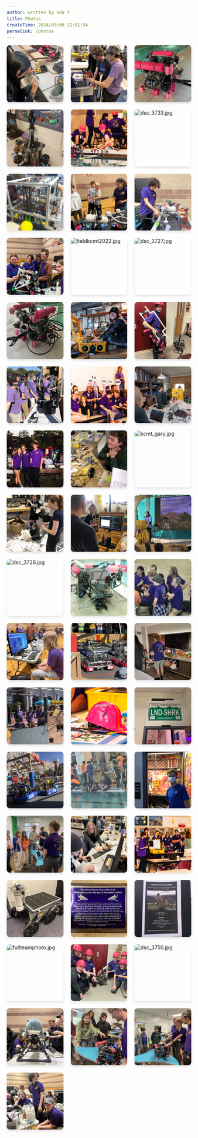 ```yaml
---
author: written by ada t 
title: Photos
createTime: 2024/09/06 12:01:54
permalink: /photos
---
```


<ClientOnly>
<div class="image-viewer">
    
<div class="image-item">
    <div target="_blank" class="image-link">
        <img src="/img/archive/soldering_work.jpg" alt="soldering_work.jpg" loading="lazy">
        <div class="image-overlay">
            <p class="image-title">soldering_work.jpg</p>
            <p class="image-date">Uploaded on 2024-09-06 12:01:54</p>
        </div>
    </div>
</div>
                
<div class="image-item">
    <div target="_blank" class="image-link">
        <img src="/img/archive/cnc_mentoring.jpg" alt="cnc_mentoring.jpg" loading="lazy">
        <div class="image-overlay">
            <p class="image-title">cnc_mentoring.jpg</p>
            <p class="image-date">Uploaded on 2024-09-06 12:01:54</p>
        </div>
    </div>
</div>
                
<div class="image-item">
    <div target="_blank" class="image-link">
        <img src="/img/archive/bubbles.jpg" alt="bubbles.jpg" loading="lazy">
        <div class="image-overlay">
            <p class="image-title">bubbles.jpg</p>
            <p class="image-date">Uploaded on 2024-09-06 12:01:54</p>
        </div>
    </div>
</div>
                
<div class="image-item">
    <div target="_blank" class="image-link">
        <img src="/img/archive/makointhelab.jpg" alt="makointhelab.jpg" loading="lazy">
        <div class="image-overlay">
            <p class="image-title">makointhelab.jpg</p>
            <p class="image-date">Uploaded on 2024-09-06 12:01:54</p>
        </div>
    </div>
</div>
                
<div class="image-item">
    <div target="_blank" class="image-link">
        <img src="/img/archive/worlds_deck_team.jpg" alt="worlds_deck_team.jpg" loading="lazy">
        <div class="image-overlay">
            <p class="image-title">worlds_deck_team.jpg</p>
            <p class="image-date">Uploaded on 2024-09-06 12:01:54</p>
        </div>
    </div>
</div>
                
<div class="image-item">
    <div target="_blank" class="image-link">
        <img src="/img/archive/dsc_3733.jpg" alt="dsc_3733.jpg" loading="lazy">
        <div class="image-overlay">
            <p class="image-title">dsc_3733.jpg</p>
            <p class="image-date">Uploaded on 2024-09-06 12:01:54</p>
        </div>
    </div>
</div>
                
<div class="image-item">
    <div target="_blank" class="image-link">
        <img src="/img/archive/gary_minus_buffer.jpg" alt="gary_minus_buffer.jpg" loading="lazy">
        <div class="image-overlay">
            <p class="image-title">gary_minus_buffer.jpg</p>
            <p class="image-date">Uploaded on 2024-09-06 12:01:54</p>
        </div>
    </div>
</div>
                
<div class="image-item">
    <div target="_blank" class="image-link">
        <img src="/img/archive/regional_teaching.jpg" alt="regional_teaching.jpg" loading="lazy">
        <div class="image-overlay">
            <p class="image-title">regional_teaching.jpg</p>
            <p class="image-date">Uploaded on 2024-09-06 12:01:54</p>
        </div>
    </div>
</div>
                
<div class="image-item">
    <div target="_blank" class="image-link">
        <img src="/img/archive/img_1542.jpg" alt="img_1542.jpg" loading="lazy">
        <div class="image-overlay">
            <p class="image-title">img_1542.jpg</p>
            <p class="image-date">Uploaded on 2024-09-06 12:01:54</p>
        </div>
    </div>
</div>
                
<div class="image-item">
    <div target="_blank" class="image-link">
        <img src="/img/archive/img_2280.jpg" alt="img_2280.jpg" loading="lazy">
        <div class="image-overlay">
            <p class="image-title">img_2280.jpg</p>
            <p class="image-date">Uploaded on 2024-09-06 12:01:54</p>
        </div>
    </div>
</div>
                
<div class="image-item">
    <div target="_blank" class="image-link">
        <img src="/img/archive/fieldkcmt2022.jpg" alt="fieldkcmt2022.jpg" loading="lazy">
        <div class="image-overlay">
            <p class="image-title">fieldkcmt2022.jpg</p>
            <p class="image-date">Uploaded on 2024-08-21 22:24:42</p>
        </div>
    </div>
</div>
                
<div class="image-item">
    <div target="_blank" class="image-link">
        <img src="/img/archive/dsc_3727.jpg" alt="dsc_3727.jpg" loading="lazy">
        <div class="image-overlay">
            <p class="image-title">dsc_3727.jpg</p>
            <p class="image-date">Uploaded on 2024-09-06 12:01:54</p>
        </div>
    </div>
</div>
                
<div class="image-item">
    <div target="_blank" class="image-link">
        <img src="/img/archive/bubbles_again.jpg" alt="bubbles_again.jpg" loading="lazy">
        <div class="image-overlay">
            <p class="image-title">bubbles_again.jpg</p>
            <p class="image-date">Uploaded on 2024-09-06 12:01:54</p>
        </div>
    </div>
</div>
                
<div class="image-item">
    <div target="_blank" class="image-link">
        <img src="/img/archive/happy_computer.jpg" alt="happy_computer.jpg" loading="lazy">
        <div class="image-overlay">
            <p class="image-title">happy_computer.jpg</p>
            <p class="image-date">Uploaded on 2024-09-06 12:01:54</p>
        </div>
    </div>
</div>
                
<div class="image-item">
    <div target="_blank" class="image-link">
        <img src="/img/archive/tetherwithmember.jpg" alt="tetherwithmember.jpg" loading="lazy">
        <div class="image-overlay">
            <p class="image-title">tetherwithmember.jpg</p>
            <p class="image-date">Uploaded on 2024-09-06 12:01:54</p>
        </div>
    </div>
</div>
                
<div class="image-item">
    <div target="_blank" class="image-link">
        <img src="/img/archive/kcmt2022driverstation.jpg" alt="kcmt2022driverstation.jpg" loading="lazy">
        <div class="image-overlay">
            <p class="image-title">kcmt2022driverstation.jpg</p>
            <p class="image-date">Uploaded on 2024-08-21 22:24:42</p>
        </div>
    </div>
</div>
                
<div class="image-item">
    <div target="_blank" class="image-link">
        <img src="/img/archive/go_robosharks.jpg" alt="go_robosharks.jpg" loading="lazy">
        <div class="image-overlay">
            <p class="image-title">go_robosharks.jpg</p>
            <p class="image-date">Uploaded on 2024-08-23 17:23:20</p>
        </div>
    </div>
</div>
                
<div class="image-item">
    <div target="_blank" class="image-link">
        <img src="/img/archive/summer_working_2024.jpg" alt="summer_working_2024.jpg" loading="lazy">
        <div class="image-overlay">
            <p class="image-title">summer_working_2024.jpg</p>
            <p class="image-date">Uploaded on 2024-09-06 12:01:54</p>
        </div>
    </div>
</div>
                
<div class="image-item">
    <div target="_blank" class="image-link">
        <img src="/img/archive/outsideworlds.jpg" alt="outsideworlds.jpg" loading="lazy">
        <div class="image-overlay">
            <p class="image-title">outsideworlds.jpg</p>
            <p class="image-date">Uploaded on 2024-08-21 22:24:42</p>
        </div>
    </div>
</div>
                
<div class="image-item">
    <div target="_blank" class="image-link">
        <img src="/img/archive/electrical_work_2022.jpg" alt="electrical_work_2022.jpg" loading="lazy">
        <div class="image-overlay">
            <p class="image-title">electrical_work_2022.jpg</p>
            <p class="image-date">Uploaded on 2024-08-23 17:24:47</p>
        </div>
    </div>
</div>
                
<div class="image-item">
    <div target="_blank" class="image-link">
        <img src="/img/archive/kcmt_gary.jpg" alt="kcmt_gary.jpg" loading="lazy">
        <div class="image-overlay">
            <p class="image-title">kcmt_gary.jpg</p>
            <p class="image-date">Uploaded on 2024-08-23 17:23:20</p>
        </div>
    </div>
</div>
                
<div class="image-item">
    <div target="_blank" class="image-link">
        <img src="/img/archive/prusapapers.jpg" alt="prusapapers.jpg" loading="lazy">
        <div class="image-overlay">
            <p class="image-title">prusapapers.jpg</p>
            <p class="image-date">Uploaded on 2024-08-21 22:24:42</p>
        </div>
    </div>
</div>
                
<div class="image-item">
    <div target="_blank" class="image-link">
        <img src="/img/archive/pelican_case_computer.jpg" alt="pelican_case_computer.jpg" loading="lazy">
        <div class="image-overlay">
            <p class="image-title">pelican_case_computer.jpg</p>
            <p class="image-date">Uploaded on 2024-08-23 17:23:20</p>
        </div>
    </div>
</div>
                
<div class="image-item">
    <div target="_blank" class="image-link">
        <img src="/img/archive/honor_the_zahner_zhenren.jpg" alt="honor_the_zahner_zhenren.jpg" loading="lazy">
        <div class="image-overlay">
            <p class="image-title">honor_the_zahner_zhenren.jpg</p>
            <p class="image-date">Uploaded on 2024-08-23 17:23:20</p>
        </div>
    </div>
</div>
                
<div class="image-item">
    <div target="_blank" class="image-link">
        <img src="/img/archive/dsc_3726.jpg" alt="dsc_3726.jpg" loading="lazy">
        <div class="image-overlay">
            <p class="image-title">dsc_3726.jpg</p>
            <p class="image-date">Uploaded on 2024-09-06 12:01:54</p>
        </div>
    </div>
</div>
                
<div class="image-item">
    <div target="_blank" class="image-link">
        <img src="/img/archive/boxfish.jpg" alt="boxfish.jpg" loading="lazy">
        <div class="image-overlay">
            <p class="image-title">boxfish.jpg</p>
            <p class="image-date">Uploaded on 2024-09-06 12:01:54</p>
        </div>
    </div>
</div>
                
<div class="image-item">
    <div target="_blank" class="image-link">
        <img src="/img/archive/worlds2024talk.jpg" alt="worlds2024talk.jpg" loading="lazy">
        <div class="image-overlay">
            <p class="image-title">worlds2024talk.jpg</p>
            <p class="image-date">Uploaded on 2024-08-21 23:10:30</p>
        </div>
    </div>
</div>
                
<div class="image-item">
    <div target="_blank" class="image-link">
        <img src="/img/archive/regional_coding.jpg" alt="regional_coding.jpg" loading="lazy">
        <div class="image-overlay">
            <p class="image-title">regional_coding.jpg</p>
            <p class="image-date">Uploaded on 2024-09-06 12:01:54</p>
        </div>
    </div>
</div>
                
<div class="image-item">
    <div target="_blank" class="image-link">
        <img src="/img/archive/kcmt_gary_preclimb.jpg" alt="kcmt_gary_preclimb.jpg" loading="lazy">
        <div class="image-overlay">
            <p class="image-title">kcmt_gary_preclimb.jpg</p>
            <p class="image-date">Uploaded on 2024-08-23 17:23:20</p>
        </div>
    </div>
</div>
                
<div class="image-item">
    <div target="_blank" class="image-link">
        <img src="/img/archive/worlds2024hotelroom.jpg" alt="worlds2024hotelroom.jpg" loading="lazy">
        <div class="image-overlay">
            <p class="image-title">worlds2024hotelroom.jpg</p>
            <p class="image-date">Uploaded on 2024-08-21 23:10:30</p>
        </div>
    </div>
</div>
                
<div class="image-item">
    <div target="_blank" class="image-link">
        <img src="/img/archive/kcmt2022drivers.jpg" alt="kcmt2022drivers.jpg" loading="lazy">
        <div class="image-overlay">
            <p class="image-title">kcmt2022drivers.jpg</p>
            <p class="image-date">Uploaded on 2024-08-21 22:24:42</p>
        </div>
    </div>
</div>
                
<div class="image-item">
    <div target="_blank" class="image-link">
        <img src="/img/archive/buttshark_helmet.jpg" alt="buttshark_helmet.jpg" loading="lazy">
        <div class="image-overlay">
            <p class="image-title">buttshark_helmet.jpg</p>
            <p class="image-date">Uploaded on 2024-09-06 12:01:54</p>
        </div>
    </div>
</div>
                
<div class="image-item">
    <div target="_blank" class="image-link">
        <img src="/img/archive/lndshrkplate.jpg" alt="lndshrkplate.jpg" loading="lazy">
        <div class="image-overlay">
            <p class="image-title">lndshrkplate.jpg</p>
            <p class="image-date">Uploaded on 2024-08-21 22:24:42</p>
        </div>
    </div>
</div>
                
<div class="image-item">
    <div target="_blank" class="image-link">
        <img src="/img/archive/kcmt_alliance_bots_2022.jpg" alt="kcmt_alliance_bots_2022.jpg" loading="lazy">
        <div class="image-overlay">
            <p class="image-title">kcmt_alliance_bots_2022.jpg</p>
            <p class="image-date">Uploaded on 2024-08-23 17:23:20</p>
        </div>
    </div>
</div>
                
<div class="image-item">
    <div target="_blank" class="image-link">
        <img src="/img/archive/worlds2024poolside.jpg" alt="worlds2024poolside.jpg" loading="lazy">
        <div class="image-overlay">
            <p class="image-title">worlds2024poolside.jpg</p>
            <p class="image-date">Uploaded on 2024-08-21 23:10:30</p>
        </div>
    </div>
</div>
                
<div class="image-item">
    <div target="_blank" class="image-link">
        <img src="/img/archive/paintbooth.jpg" alt="paintbooth.jpg" loading="lazy">
        <div class="image-overlay">
            <p class="image-title">paintbooth.jpg</p>
            <p class="image-date">Uploaded on 2024-08-21 22:24:42</p>
        </div>
    </div>
</div>
                
<div class="image-item">
    <div target="_blank" class="image-link">
        <img src="/img/archive/bcd_question.jpg" alt="bcd_question.jpg" loading="lazy">
        <div class="image-overlay">
            <p class="image-title">bcd_question.jpg</p>
            <p class="image-date">Uploaded on 2024-09-06 12:01:54</p>
        </div>
    </div>
</div>
                
<div class="image-item">
    <div target="_blank" class="image-link">
        <img src="/img/archive/computerwork.jpg" alt="computerwork.jpg" loading="lazy">
        <div class="image-overlay">
            <p class="image-title">computerwork.jpg</p>
            <p class="image-date">Uploaded on 2024-09-06 12:01:54</p>
        </div>
    </div>
</div>
                
<div class="image-item">
    <div target="_blank" class="image-link">
        <img src="/img/archive/presentationboxfishandcomputer.jpg" alt="presentationboxfishandcomputer.jpg" loading="lazy">
        <div class="image-overlay">
            <p class="image-title">presentationboxfishandcomputer.jpg</p>
            <p class="image-date">Uploaded on 2024-09-06 12:01:54</p>
        </div>
    </div>
</div>
                
<div class="image-item">
    <div target="_blank" class="image-link">
        <img src="/img/archive/rover.jpg" alt="rover.jpg" loading="lazy">
        <div class="image-overlay">
            <p class="image-title">rover.jpg</p>
            <p class="image-date">Uploaded on 2024-09-06 12:01:54</p>
        </div>
    </div>
</div>
                
<div class="image-item">
    <div target="_blank" class="image-link">
        <img src="/img/archive/zahner_dedication.jpg" alt="zahner_dedication.jpg" loading="lazy">
        <div class="image-overlay">
            <p class="image-title">zahner_dedication.jpg</p>
            <p class="image-date">Uploaded on 2024-08-21 22:24:42</p>
        </div>
    </div>
</div>
                
<div class="image-item">
    <div target="_blank" class="image-link">
        <img src="/img/archive/honor_the_zahner_poster.jpg" alt="honor_the_zahner_poster.jpg" loading="lazy">
        <div class="image-overlay">
            <p class="image-title">honor_the_zahner_poster.jpg</p>
            <p class="image-date">Uploaded on 2024-08-23 17:23:20</p>
        </div>
    </div>
</div>
                
<div class="image-item">
    <div target="_blank" class="image-link">
        <img src="/img/archive/fullteamphoto.jpg" alt="fullteamphoto.jpg" loading="lazy">
        <div class="image-overlay">
            <p class="image-title">fullteamphoto.jpg</p>
            <p class="image-date">Uploaded on 2024-09-06 12:01:54</p>
        </div>
    </div>
</div>
                
<div class="image-item">
    <div target="_blank" class="image-link">
        <img src="/img/archive/mako_and_captains_2024.jpg" alt="mako_and_captains_2024.jpg" loading="lazy">
        <div class="image-overlay">
            <p class="image-title">mako_and_captains_2024.jpg</p>
            <p class="image-date">Uploaded on 2024-08-23 17:24:47</p>
        </div>
    </div>
</div>
                
<div class="image-item">
    <div target="_blank" class="image-link">
        <img src="/img/archive/dsc_3750.jpg" alt="dsc_3750.jpg" loading="lazy">
        <div class="image-overlay">
            <p class="image-title">dsc_3750.jpg</p>
            <p class="image-date">Uploaded on 2024-09-06 12:01:54</p>
        </div>
    </div>
</div>
                
<div class="image-item">
    <div target="_blank" class="image-link">
        <img src="/img/archive/blahaj_nav_bot.jpg" alt="blahaj_nav_bot.jpg" loading="lazy">
        <div class="image-overlay">
            <p class="image-title">blahaj_nav_bot.jpg</p>
            <p class="image-date">Uploaded on 2024-09-06 12:01:54</p>
        </div>
    </div>
</div>
                
<div class="image-item">
    <div target="_blank" class="image-link">
        <img src="/img/archive/bcd_student.jpg" alt="bcd_student.jpg" loading="lazy">
        <div class="image-overlay">
            <p class="image-title">bcd_student.jpg</p>
            <p class="image-date">Uploaded on 2024-09-06 12:01:54</p>
        </div>
    </div>
</div>
                
<div class="image-item">
    <div target="_blank" class="image-link">
        <img src="/img/archive/bcd_teaching.jpg" alt="bcd_teaching.jpg" loading="lazy">
        <div class="image-overlay">
            <p class="image-title">bcd_teaching.jpg</p>
            <p class="image-date">Uploaded on 2024-09-06 12:01:54</p>
        </div>
    </div>
</div>
                
<div class="image-item">
    <div target="_blank" class="image-link">
        <img src="/img/archive/img_1545.jpg" alt="img_1545.jpg" loading="lazy">
        <div class="image-overlay">
            <p class="image-title">img_1545.jpg</p>
            <p class="image-date">Uploaded on 2024-09-06 12:01:54</p>
        </div>
    </div>
</div>
                
</div>
</ClientOnly>

<style>
.image-viewer {
    display: grid;
    grid-template-columns: repeat(3, 1fr);
    gap: 20px;
    margin-bottom: 40px;
    width: 100%;
}
.image-grid {
    display: contents; 
}

.image-item {
    position: relative;
    overflow: hidden;
    border-radius: 8px;
    box-shadow: 0 4px 6px rgba(0, 0, 0, 0.1);
    transition: transform 0.3s ease;
    aspect-ratio: 1 / 1;
    width: 100%; 
}

.image-item:hover {
    transform: translateY(-5px);
}

.image-link {
    display: block;
    position: relative;
    width: 100%;
    height: 100%;
}

.image-link img {
    width: 100%;
    height: 100%;
    object-fit: cover;
    display: block;
}

.image-overlay {
    position: absolute;
    bottom: 0;
    left: 0;
    right: 0;
    background: rgba(0, 0, 0, 0.7);
    color: white;
    padding: 10px;
    transform: translateY(100%);
    transition: transform 0.3s ease;
}

.image-item:hover .image-overlay {
    transform: translateY(0);
}

.image-title {
    margin: 0;
    font-size: 14px;
    font-weight: bold;
    white-space: nowrap;
    overflow: hidden;
    text-overflow: ellipsis;
}

.image-date {
    margin: 5px 0 0;
    font-size: 12px;
    opacity: 0.8;
}

@media (max-width: 719px) {
    .image-overlay {
        display: none;
    }
    .image-item:hover {
        transform: none;
    }
}
</style>
